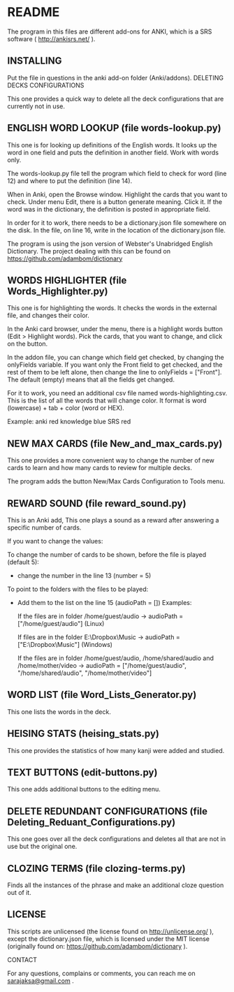 # README

The program in this files are different add-ons for ANKI, which is a SRS software ( http://ankisrs.net/ ).

## INSTALLING

Put the file in questions in the anki add-on folder (Anki/addons).
DELETING DECKS CONFIGURATIONS

This one provides a quick way to delete all the deck configurations that are currently not in use.

## ENGLISH WORD LOOKUP (file words-lookup.py)

This one is for looking up definitions of the English words. It looks up the word in one field and puts the definition in another field. Work with words only.

The words-lookup.py file tell the program which field to check for word (line 12) and where to put the definition (line 14). 

When in Anki, open the Browse window. Highlight the cards that you want to check. Under menu Edit, there is a button generate meaning. Click it. If the word was in the dictionary, the definition is posted in appropriate field.

In order for it to work, there needs to be a dictionary.json file somewhere on the disk. In the file, on line 16, write in the location of the dictionary.json file.

The program is using the json version of Webster's Unabridged English Dictionary. The project dealing with this can be found on https://github.com/adambom/dictionary

## WORDS HIGHLIGHTER (file Words_Highlighter.py)

This one is for highlighting the words. It checks the words in the external file, and changes their color.

In the Anki card browser, under the menu, there is a highlight words button (Edit > Highlight words). Pick the cards, that you want to change, and click on the button.

In the addon file, you can change which field get checked, by changing the onlyFields variable. If you want only the Front field to get checked, and the rest of them to be left alone, then change the line to onlyFields = ["Front"]. The default (empty) means that all the fields get changed.

For it to work, you need an additional csv file named words-highlighting.csv. This is the list of all the words that will change color. It format is word (lowercase) + tab + color (word or HEX).

Example:
anki	red
knowledge	blue
SRS	red

## NEW MAX CARDS (file New_and_max_cards.py)

This one provides a more convenient way to change the number of new cards to learn and how many cards to review for multiple decks. 

The program adds the button New/Max Cards Configuration to Tools menu.

## REWARD SOUND (file reward_sound.py)

This is an Anki add, This one plays a sound as a reward after answering a specific number of cards.

If you want to change the values:

To change the number of cards to be shown, before the file is played (default 5):
+ change the number in the line 13 (number = 5)

To point to the folders with the files to be played:
+ Add them to the list on the line 15 (audioPath = [])
Examples:

    If the files are in folder /home/guest/audio -> audioPath = ["/home/guest/audio"] (Linux)
    
    If files are in the folder E:\Dropbox\Music -> audioPath = ["E:\Dropbox\Music"] (Windows)
    
    If the files are in folder /home/guest/audio, /home/shared/audio and /home/mother/video -> audioPath = ["/home/guest/audio", "/home/shared/audio", "/home/mother/video"]

## WORD LIST (file Word_Lists_Generator.py)

This one lists the words in the deck.

## HEISING STATS (heising_stats.py)

This one provides the statistics of how many kanji were added and studied.

## TEXT BUTTONS (edit-buttons.py)

This one adds additional buttons to the editing menu.

## DELETE REDUNDANT CONFIGURATIONS (file Deleting_Reduant_Configurations.py)

This one goes over all the deck configurations and deletes all that are not in use but the original one.

## CLOZING TERMS (file clozing-terms.py)

Finds all the instances of the phrase and make an additional cloze question out of it.

## LICENSE

This scripts are unlicensed (the license found on http://unlicense.org/ ), except the dictionary.json file, which is licensed under the MIT license (originally found on: https://github.com/adambom/dictionary ).

CONTACT

For any questions, complains or comments, you can reach me on sarajaksa@gmail.com .

